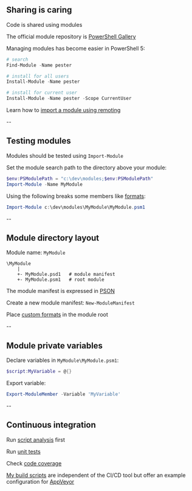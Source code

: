 <!-- .slide: id="sharing" -->

## Sharing is caring

Code is shared using modules

The official module repository is [PowerShell Gallery](https://www.powershellgallery.com/)

Managing modules has become easier in PowerShell 5:

```powershell
# search
Find-Module -Name pester

# install for all users
Install-Module -Name pester

# install for current user
Install-Module -Name pester -Scope CurrentUser
```

Learn how to [import a module using remoting](#/remote_module)

--

<!-- .slide: id="testing_modules" -->

## Testing modules

Modules should be tested using `Import-Module`

Set the module search path to the directory above your module:

```powershell
$env:PSModulePath = "c:\dev\modules;$env:PSModulePath"
Import-Module -Name MyModule
```

Using the following breaks some members like [formats](#/custom_formats):

```powershell
Import-Module c:\dev\modules\MyModule\MyModule.psm1
```

--

<!-- .slide: id="module_layout" -->

## Module directory layout

Module name: `MyModule`

```
\MyModule
    |
    +- MyModule.psd1   # module manifest
    +- MyModule.psm1   # root module
```

The module manifest is expressed in [PSON](#/pson)

Create a new module manifest: `New-ModuleManifest`

Place [custom formats](#/custom_formats) in the module root

--

<!-- .slide: id="module_variables" -->

## Module private variables

Declare variables in `MyModule\MyModule.psm1`:

```powershell
$script:MyVariable = @{}
```

Export variable:

```powershell
Export-ModuleMember -Variable 'MyVariable'
```

--

<!-- .slide: id="ci" -->

## Continuous integration

Run [script analysis](#/script_analysis) first

Run [unit tests](#/unit_tests)

Check [code coverage](#/code_coverage)

[My build scripts](https://github.com/nicholasdille/PowerShell-Build) are independent of the CI/CD tool but offer an example configuration for [AppVeyor](https://www.appveyor.com/)